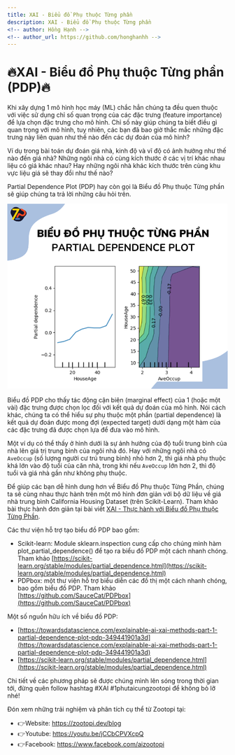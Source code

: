 ```yaml
---
title: XAI - Biểu đồ Phụ thuộc Từng phần
description: XAI - Biểu đồ Phụ thuộc Từng phần
<!-- author: Hồng Hạnh -->
<!-- author_url: https://github.com/honghanhh -->
---
```


# 🔥XAI - Biểu đồ Phụ thuộc Từng phần (PDP)🔥

Khi xây dựng 1 mô hình học máy (ML) chắc hẳn chúng ta đều quen thuộc với việc sử dụng chỉ số quan trọng của các đặc trưng (feature importance) để lựa chọn đặc trưng cho mô hình. Chỉ số này giúp chúng ta biết điều gì quan trọng với mô hình, tuy nhiên, các bạn đã bao giờ thắc mắc những đặc trưng này liên quan như thế nào đến các dự đoán của mô hình?

Ví dụ trong bài toán dự đoán giá nhà, kinh độ và vĩ độ có ảnh hưởng như thế nào đến giá nhà? Những ngôi nhà có cùng kích thước ở các vị trí khác nhau liệu có giá khác nhau? Hay những ngôi nhà khác kích thước trên cùng khu vực liệu giá sẽ thay đổi như thế nào?

Partial Dependence Plot (PDP) hay còn gọi là Biểu đồ Phụ thuộc Từng phần sẽ giúp chúng ta trả lời những câu hỏi trên.

![PDP](img/xai_pdp.png)

<!--truncate-->

Biểu đồ PDP cho thấy tác động cận biên (marginal effect) của 1 (hoặc một vài) đặc trưng được chọn lọc đối với kết quả dự đoán của mô hình. Nói cách khác, chúng ta có thể hiểu sự phụ thuộc một phần (partial dependence) là kết quả dự đoán được mong đợi (expected target) dưới dạng một hàm của các đặc trưng đã được chọn lựa để đưa vào mô hình.

Một ví dụ có thể thấy ở hình dưới là sự ảnh hưởng của độ tuổi trung bình của nhà lên giá trị trung bình của ngôi nhà đó. Hay với những ngôi nhà có `AveOccup` (số lượng người cư trú trung bình) nhỏ hơn 2, thì giá nhà phụ thuộc khá lớn vào độ tuổi của căn nhà, trong khi nếu `AveOccup` lớn hơn 2, thì độ tuổi và giá nhà gần như không phụ thuộc.

Để giúp các bạn dễ hình dung hơn về Biểu đồ Phụ thuộc Từng Phần, chúng ta sẽ cùng nhau thực hành trên một mô hình đơn giản với bộ dữ liệu về giá nhà trung bình California Housing Dataset (trên Scikit-Learn). Tham khảo bài thực hành đơn giản tại bài viết [XAI - Thực hành với Biểu đồ Phụ thuộc Từng Phần](https://zootopi.dev/blog/2022/02/15/xai2-thuc-hanh/).

Các thư viện hỗ trợ tạo biểu đồ PDP bao gồm:

- Scikit-learn: Module sklearn.inspection cung cấp cho chúng mình hàm plot_partial_dependence() để tạo ra biểu đồ PDP một cách nhanh chóng. Tham khảo [https://scikit-learn.org/stable/modules/partial_dependence.html](https://scikit-learn.org/stable/modules/partial_dependence.html)
- PDPbox: một thư viện hỗ trợ biểu diễn các đồ thị một cách nhanh chóng, bao gồm biểu đồ PDP. Tham khảo [https://github.com/SauceCat/PDPbox](https://github.com/SauceCat/PDPbox)

Một số nguồn hữu ích về biểu đồ PDP:

- [https://towardsdatascience.com/explainable-ai-xai-methods-part-1-partial-dependence-plot-pdp-349441901a3d](https://towardsdatascience.com/explainable-ai-xai-methods-part-1-partial-dependence-plot-pdp-349441901a3d)
- [https://scikit-learn.org/stable/modules/partial_dependence.html](https://scikit-learn.org/stable/modules/partial_dependence.html)

Chi tiết về các phương pháp sẽ được chúng mình lên sóng trong thời gian tới, đừng quên follow hashtag #XAI #1phutaicungzootopi để không bỏ lỡ nhé!

Đón xem những trải nghiệm và phân tích cụ thể từ Zootopi tại:

- 👉Website: https://zootopi.dev/blog
- 👉Youtube: https://youtu.be/jCCbCPVXcpQ
- 👉Facebook: https://www.facebook.com/aizootopi
